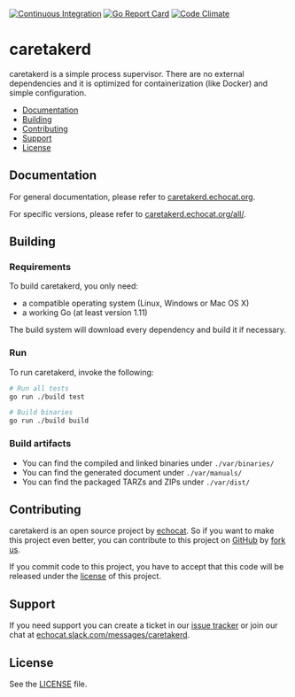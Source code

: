 [![Continuous Integration](https://github.com/echocat/caretakerd/actions/workflows/ci.yml/badge.svg?event=push)](https://github.com/echocat/caretakerd/actions/workflows/ci.yml)
[![Go Report Card](https://goreportcard.com/badge/github.com/echocat/caretakerd)](https://goreportcard.com/report/github.com/echocat/caretakerd)
[![Code Climate](https://codeclimate.com/github/echocat/caretakerd/badges/gpa.svg)](https://codeclimate.com/github/echocat/caretakerd)

# caretakerd

caretakerd is a simple process supervisor. There are no external dependencies and it is optimized for containerization (like Docker) and simple configuration.

* [Documentation](#documentation)
* [Building](#building)
* [Contributing](#contributing)
* [Support](#support)
* [License](#license)

## Documentation

For general documentation, please refer to [caretakerd.echocat.org](https://caretakerd.echocat.org).

For specific versions, please refer to [caretakerd.echocat.org/all/](https://caretakerd.echocat.org/all/).

## Building

### Requirements

To build caretakerd, you only need:

* a compatible operating system (Linux, Windows or Mac OS X)
* a working Go (at least version 1.11)

The build system will download every dependency and build it if necessary.

### Run

To run caretakerd, invoke the following:

```bash
# Run all tests
go run ./build test

# Build binaries
go run ./build build
```

### Build artifacts

* You can find the compiled and linked binaries under `./var/binaries/`
* You can find the generated document under `./var/manuals/`
* You can find the packaged TARZs and ZIPs under `./var/dist/`

## Contributing

caretakerd is an open source project by [echocat](https://echocat.org).
So if you want to make this project even better, you can contribute to this project on [GitHub](https://github.com/echocat/caretakerd)
by [fork us](https://github.com/echocat/caretakerd/fork).

If you commit code to this project, you have to accept that this code will be released under the [license](#license) of this project.

## Support

If you need support you can create a ticket in our [issue tracker](https://github.com/echocat/caretakerd/issues)
or join our chat at [echocat.slack.com/messages/caretakerd](https://echocat.slack.com/messages/caretakerd/).

## License

See the [LICENSE](LICENSE) file.
